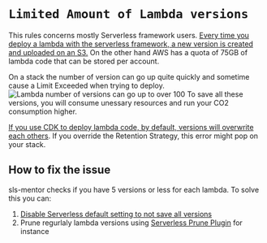 # `Limited Amount of Lambda versions`

This rules concerns mostly Serverless framework users.
[Every time you deploy a lambda with the serverless framework, a new version is created and uploaded on an S3.](https://www.serverless.com/framework/docs/providers/aws/guide/functions/#versioning-deployed-functions)
On the other hand AWS has a quota of 75GB of lambda code that can be stored per account.

On a stack the number of version can go up quite quickly and sometime cause a Limit Exceeded when trying to deploy.
![Lambda number of versions can go up to over 100](/img/lambda-versions.png)
To save all these versions, you will consume unessary resources and run your CO2 consumption higher.

[If you use CDK to deploy lambda code, by default, versions will overwrite each others](https://docs.aws.amazon.com/cdk/api/v1/docs/@aws-cdk_aws-lambda.VersionOptions.html#removalpolicy). If you override the Retention Strategy, this error might pop on your stack.

## How to fix the issue

sls-mentor checks if you have 5 versions or less for each lambda.
To solve this you can:

1. [Disable Serverless default setting to not save all versions](https://www.serverless.com/framework/docs/providers/aws/guide/functions/#versioning-deployed-functions)
2. Prune regurlaly lambda versions using [Serverless Prune Plugin](https://github.com/claygregory/serverless-prune-plugin) for instance
